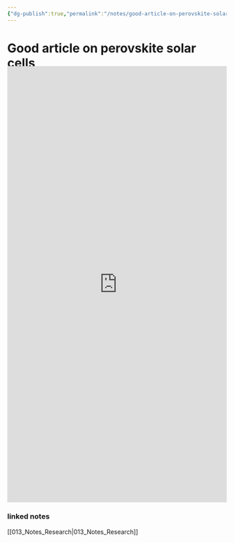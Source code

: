 ```yaml
---
{"dg-publish":true,"permalink":"/notes/good-article-on-perovskite-solar-cells/","tags":["unpublish, compiled"]}
---
```



# Good article on perovskite solar cells

https://g2voptics.com/perovskite-solar-cells/







<iframe src="https://g2voptics.com/perovskite-solar-cells/" style="width:100%; height:1000px; border:none; margin-top:-60px"></iframe>

### linked notes
[[013_Notes_Research\|013_Notes_Research]]